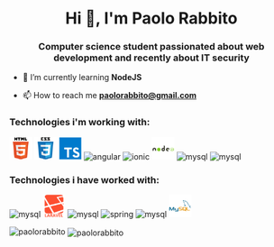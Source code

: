 <h1 align="center">Hi 👋, I'm Paolo Rabbito</h1>
<h3 align="center">Computer science student passionated about web development and recently about IT security</h3>

<!--- 🔭 I’m currently working on **my web development skills and personal projects**-->

- 🌱 I’m currently learning **NodeJS**

- 📫 How to reach me **paolorabbito@gmail.com**

<h3 align="left">Technologies i'm working with:</h3>

<p align="left">
    <img src="https://raw.githubusercontent.com/devicons/devicon/master/icons/html5/html5-original-wordmark.svg" alt="html5" width="40" height="40"/>
    <img src="https://raw.githubusercontent.com/devicons/devicon/master/icons/css3/css3-original-wordmark.svg" alt="css3" width="40" height="40"/>
    <img src="https://raw.githubusercontent.com/devicons/devicon/master/icons/typescript/typescript-original.svg" alt="typescript" width="40" height="40"/> <!--Typescript-->
    <img src="https://angular.io/assets/images/logos/angular/angular.svg" alt="angular" width="40" height="40"/>
    <img src="https://upload.wikimedia.org/wikipedia/commons/d/d1/Ionic_Logo.svg" alt="ionic" width="40" height="40"/>
    <img src="https://raw.githubusercontent.com/devicons/devicon/master/icons/nodejs/nodejs-original-wordmark.svg" alt="nodejs" width="40" height="40"/>
    <img src="https://raw.githubusercontent.com/jmnote/z-icons/master/svg/bootstrap.svg" alt="mysql" width="40" height="40"/>
    <img src="https://raw.githubusercontent.com/jmnote/z-icons/master/svg/git.svg" alt="mysql" width="40" height="40"/>
</p>


<h3 align="left">Technologies i have worked with:</h3>
<p align="left"> 
    <i class="devicon-processing-plain"></i>
    <img src="https://raw.githubusercontent.com/jmnote/z-icons/master/svg/php.svg" alt="mysql" width="40" height="40"/>
    <img src="https://raw.githubusercontent.com/devicons/devicon/master/icons/laravel/laravel-plain-wordmark.svg" alt="laravel" width="40" height="40"/>
    <img src="https://raw.githubusercontent.com/jmnote/z-icons/master/svg/java.svg" alt="mysql" width="40" height="40"/>
    <img src="https://www.vectorlogo.zone/logos/springio/springio-icon.svg" alt="spring" width="40" height="40"/>
    <img src="https://raw.githubusercontent.com/jmnote/z-icons/master/svg/cpp.svg" alt="mysql" width="40" height="40"/>
    <img src="https://raw.githubusercontent.com/devicons/devicon/master/icons/mysql/mysql-original-wordmark.svg" alt="mysql" width="40" height="40"/> 
</p>

        
<p><img align="left" src="https://github-readme-stats.vercel.app/api/top-langs?username=paolorabbito&show_icons=true&theme=dark&locale=en&layout=compact" alt="paolorabbito" /></p>

<p>&nbsp;<img align="center" src="https://github-readme-stats.vercel.app/api?username=paolorabbito&show_icons=true&theme=dark&locale=en" alt="paolorabbito" /></p>
